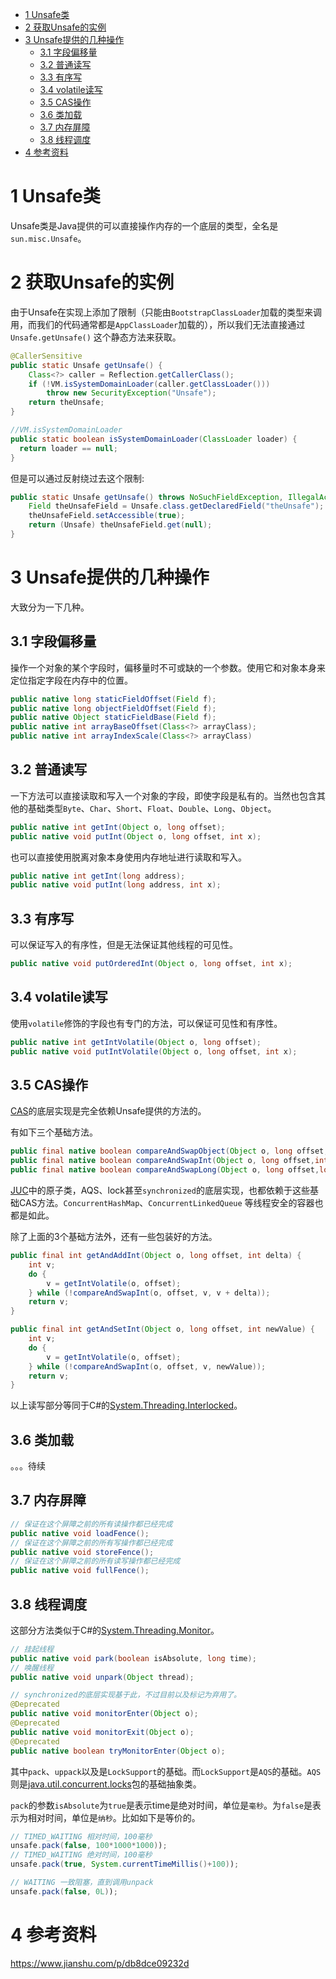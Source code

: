 - [1 Unsafe类](#1-unsafe类)
- [2 获取Unsafe的实例](#2-获取unsafe的实例)
- [3 Unsafe提供的几种操作](#3-unsafe提供的几种操作)
  - [3.1 字段偏移量](#31-字段偏移量)
  - [3.2 普通读写](#32-普通读写)
  - [3.3 有序写](#33-有序写)
  - [3.4 volatile读写](#34-volatile读写)
  - [3.5 CAS操作](#35-cas操作)
  - [3.6 类加载](#36-类加载)
  - [3.7 内存屏障](#37-内存屏障)
  - [3.8 线程调度](#38-线程调度)
- [4 参考资料](#4-参考资料)

# 1 Unsafe类

Unsafe类是Java提供的可以直接操作内存的一个底层的类型，全名是`sun.misc.Unsafe`。

# 2 获取Unsafe的实例

由于Unsafe在实现上添加了限制（只能由`BootstrapClassLoader`加载的类型来调用，而我们的代码通常都是`AppClassLoader`加载的），所以我们无法直接通过`Unsafe.getUnsafe()`
这个静态方法来获取。

```java
@CallerSensitive
public static Unsafe getUnsafe() {
    Class<?> caller = Reflection.getCallerClass();
    if (!VM.isSystemDomainLoader(caller.getClassLoader()))
        throw new SecurityException("Unsafe");
    return theUnsafe;
}

//VM.isSystemDomainLoader
public static boolean isSystemDomainLoader(ClassLoader loader) {
  return loader == null;
}
```

但是可以通过反射绕过去这个限制:

```java
public static Unsafe getUnsafe() throws NoSuchFieldException, IllegalAccessException {
    Field theUnsafeField = Unsafe.class.getDeclaredField("theUnsafe");
    theUnsafeField.setAccessible(true);
    return (Unsafe) theUnsafeField.get(null);
}
```

# 3 Unsafe提供的几种操作

大致分为一下几种。

## 3.1 字段偏移量

操作一个对象的某个字段时，偏移量时不可或缺的一个参数。使用它和对象本身来定位指定字段在内存中的位置。

```java
public native long staticFieldOffset(Field f);
public native long objectFieldOffset(Field f);
public native Object staticFieldBase(Field f);
public native int arrayBaseOffset(Class<?> arrayClass);
public native int arrayIndexScale(Class<?> arrayClass)
```

## 3.2 普通读写

一下方法可以直接读取和写入一个对象的字段，即使字段是私有的。当然也包含其他的基础类型`Byte`、`Char`、`Short`、`Float`、`Double`、`Long`、`Object`。

```java
public native int getInt(Object o, long offset);
public native void putInt(Object o, long offset, int x);
```

也可以直接使用脱离对象本身使用内存地址进行读取和写入。

```java
public native int getInt(long address);
public native void putInt(long address, int x);
```

## 3.3 有序写

可以保证写入的有序性，但是无法保证其他线程的可见性。

```java
public native void putOrderedInt(Object o, long offset, int x);
```

## 3.4 volatile读写

使用`volatile`修饰的字段也有专门的方法，可以保证可见性和有序性。

```java
public native int getIntVolatile(Object o, long offset);
public native void putIntVolatile(Object o, long offset, int x);
```

## 3.5 CAS操作

[CAS](../juc/cas.md)的底层实现是完全依赖Unsafe提供的方法的。

有如下三个基础方法。

```java
public final native boolean compareAndSwapObject(Object o, long offset,Object expected, Object x);
public final native boolean compareAndSwapInt(Object o, long offset,int expected,int x);
public final native boolean compareAndSwapLong(Object o, long offset,long expected,long x);
```

[JUC](../juc/)中的原子类，AQS、lock甚至`synchronized`的底层实现，也都依赖于这些基础CAS方法。`ConcurrentHashMap`、`ConcurrentLinkedQueue`
等线程安全的容器也都是如此。

除了上面的3个基础方法外，还有一些包装好的方法。

```java
public final int getAndAddInt(Object o, long offset, int delta) {
    int v;
    do {
        v = getIntVolatile(o, offset);
    } while (!compareAndSwapInt(o, offset, v, v + delta));
    return v;
}

public final int getAndSetInt(Object o, long offset, int newValue) {
    int v;
    do {
        v = getIntVolatile(o, offset);
    } while (!compareAndSwapInt(o, offset, v, newValue));
    return v;
}
```

以上读写部分等同于C#的[System.Threading.Interlocked](https://docs.microsoft.com/en-us/dotnet/api/system.threading.interlocked)。

## 3.6 类加载

。。。待续

## 3.7 内存屏障

```java
// 保证在这个屏障之前的所有读操作都已经完成
public native void loadFence();
// 保证在这个屏障之前的所有写操作都已经完成
public native void storeFence();
// 保证在这个屏障之前的所有读写操作都已经完成
public native void fullFence();
```

## 3.8 线程调度

这部分方法类似于C#的[System.Threading.Monitor](https://docs.microsoft.com/en-us/dotnet/api/system.threading.monitor)。

```java
// 挂起线程
public native void park(boolean isAbsolute, long time);
// 唤醒线程
public native void unpark(Object thread);

// synchronized的底层实现基于此，不过目前以及标记为弃用了。
@Deprecated
public native void monitorEnter(Object o);
@Deprecated
public native void monitorExit(Object o);
@Deprecated
public native boolean tryMonitorEnter(Object o);
```

其中`pack`、`uppack`以及是`LockSupport`的基础。而`LockSupport`是`AQS`的基础。`AQS`
则是[java.util.concurrent.locks](https://docs.oracle.com/javase/8/docs/api/java/util/concurrent/locks/package-summary.html)包的基础抽象类。

`pack`的参数`isAbsolute`为`true`是表示time是绝对时间，单位是`毫秒`。为`false`是表示为相对时间，单位是`纳秒`。比如如下是等价的。

```java
// TIMED_WAITING 相对时间，100毫秒
unsafe.pack(false, 100*1000*1000));
// TIMED_WAITING 绝对时间，100毫秒
unsafe.pack(true, System.currentTimeMillis()+100));

// WAITING 一致阻塞，直到调用unpack
unsafe.pack(false, 0L));
```

# 4 参考资料

<https://www.jianshu.com/p/db8dce09232d>